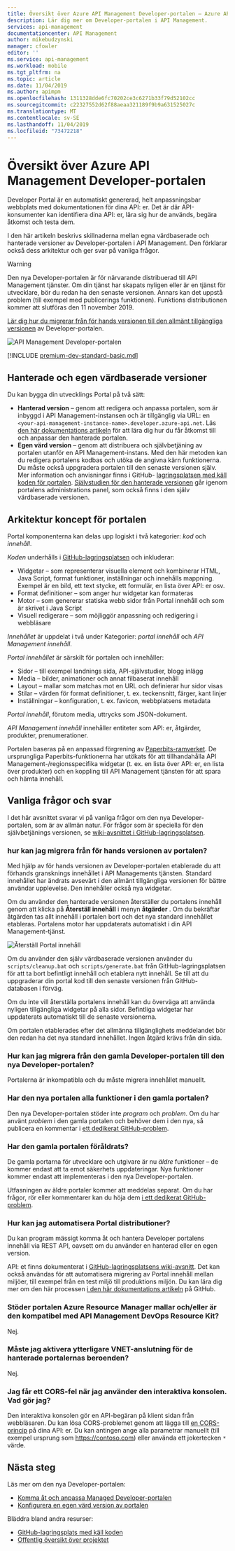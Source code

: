 ```yaml
---
title: Översikt över Azure API Management Developer-portalen – Azure API Management | Microsoft Docs
description: Lär dig mer om Developer-portalen i API Management.
services: api-management
documentationcenter: API Management
author: mikebudzynski
manager: cfowler
editor: ''
ms.service: api-management
ms.workload: mobile
ms.tgt_pltfrm: na
ms.topic: article
ms.date: 11/04/2019
ms.author: apimpm
ms.openlocfilehash: 1311328dde6fc70202ce3c6271b33f79d52102cc
ms.sourcegitcommit: c22327552d62f88aeaa321189f9b9a631525027c
ms.translationtype: MT
ms.contentlocale: sv-SE
ms.lasthandoff: 11/04/2019
ms.locfileid: "73472218"
---
```

# <a name="azure-api-management-developer-portal-overview"></a>Översikt över Azure API Management Developer-portalen

Developer Portal är en automatiskt genererad, helt anpassningsbar webbplats med dokumentationen för dina API: er. Det är där API-konsumenter kan identifiera dina API: er, lära sig hur de används, begära åtkomst och testa dem.

I den här artikeln beskrivs skillnaderna mellan egna värdbaserade och hanterade versioner av Developer-portalen i API Management. Den förklarar också dess arkitektur och ger svar på vanliga frågor.

> [!WARNING]
> Den nya Developer-portalen är för närvarande distribuerad till API Management tjänster.
> Om din tjänst har skapats nyligen eller är en tjänst för utvecklare, bör du redan ha den senaste versionen. Annars kan det uppstå problem (till exempel med publicerings funktionen). Funktions distributionen kommer att slutföras den 11 november 2019.
>
> [Lär dig hur du migrerar från för hands versionen till den allmänt tillgängliga versionen](#preview-to-ga) av Developer-portalen.

![API Management Developer-portalen](media/api-management-howto-developer-portal/cover.png)

[!INCLUDE [premium-dev-standard-basic.md](../../includes/api-management-availability-premium-dev-standard-basic.md)]

## <a name="managed-vs-self-hosted"></a>Hanterade och egen värdbaserade versioner

Du kan bygga din utvecklings Portal på två sätt:

- **Hanterad version** – genom att redigera och anpassa portalen, som är inbyggd i API Management-instansen och är tillgänglig via URL: en `<your-api-management-instance-name>.developer.azure-api.net`. Läs [den här dokumentations artikeln](api-management-howto-developer-portal-customize.md) för att lära dig hur du får åtkomst till och anpassar den hanterade portalen.
- **Egen värd version** – genom att distribuera och självbetjäning av portalen utanför en API Management-instans. Med den här metoden kan du redigera portalens kodbas och utöka de angivna kärn funktionerna. Du måste också uppgradera portalen till den senaste versionen själv. Mer information och anvisningar finns i GitHub- [lagringsplatsen med käll koden för portalen][1]. [Självstudien för den hanterade versionen](api-management-howto-developer-portal-customize.md) går igenom portalens administrations panel, som också finns i den själv värdbaserade versionen.

## <a name="portal-architectural-concepts"></a>Arkitektur koncept för portalen

Portal komponenterna kan delas upp logiskt i två kategorier: *kod* och *innehåll*.

*Koden* underhålls i [GitHub-lagringsplatsen][1] och inkluderar:

- Widgetar – som representerar visuella element och kombinerar HTML, Java Script, format funktioner, inställningar och innehålls mappning. Exempel är en bild, ett text stycke, ett formulär, en lista över API: er osv.
- Format definitioner – som anger hur widgetar kan formateras
- Motor – som genererar statiska webb sidor från Portal innehåll och som är skrivet i Java Script
- Visuell redigerare – som möjliggör anpassning och redigering i webbläsare

*Innehållet* är uppdelat i två under Kategorier: *portal innehåll* och *API Management innehåll*.

*Portal innehållet* är särskilt för portalen och innehåller:

- Sidor – till exempel landnings sida, API-självstudier, blogg inlägg
- Media – bilder, animationer och annat filbaserat innehåll
- Layout – mallar som matchas mot en URL och definierar hur sidor visas
- Stilar – värden för format definitioner, t. ex. teckensnitt, färger, kant linjer
- Inställningar – konfiguration, t. ex. favicon, webbplatsens metadata

*Portal innehåll*, förutom media, uttrycks som JSON-dokument.

*API Management innehåll* innehåller entiteter som API: er, åtgärder, produkter, prenumerationer.

Portalen baseras på en anpassad förgrening av [Paperbits-ramverket](https://paperbits.io/). De ursprungliga Paperbits-funktionerna har utökats för att tillhandahålla API Management-/regionsspecifika widgetar (t. ex. en lista över API: er, en lista över produkter) och en koppling till API Management tjänsten för att spara och hämta innehåll.

## <a name="faq"></a>Vanliga frågor och svar

I det här avsnittet svarar vi på vanliga frågor om den nya Developer-portalen, som är av allmän natur. För frågor som är speciella för den självbetjänings versionen, se [wiki-avsnittet i GitHub-lagringsplatsen](https://github.com/Azure/api-management-developer-portal/wiki).

### <a name="a-idpreview-to-ga-how-can-i-migrate-from-the-preview-version-of-the-portal"></a><a id="preview-to-ga"/> hur kan jag migrera från för hands versionen av portalen?

Med hjälp av för hands versionen av Developer-portalen etablerade du att förhands gransknings innehållet i API Managements tjänsten. Standard innehållet har ändrats avsevärt i den allmänt tillgängliga versionen för bättre användar upplevelse. Den innehåller också nya widgetar.

Om du använder den hanterade versionen återställer du portalens innehåll genom att klicka på **Återställ innehåll** i menyn **åtgärder** . Om du bekräftar åtgärden tas allt innehåll i portalen bort och det nya standard innehållet etableras. Portalens motor har uppdaterats automatiskt i din API Management-tjänst.

![Återställ Portal innehåll](media/api-management-howto-developer-portal/reset-content.png)

Om du använder den själv värdbaserade versionen använder du `scripts/cleanup.bat` och `scripts/generate.bat` från GitHub-lagringsplatsen för att ta bort befintligt innehåll och etablera nytt innehåll. Se till att du uppgraderar din portal kod till den senaste versionen från GitHub-databasen i förväg.

Om du inte vill återställa portalens innehåll kan du överväga att använda nyligen tillgängliga widgetar på alla sidor. Befintliga widgetar har uppdaterats automatiskt till de senaste versionerna.

Om portalen etablerades efter det allmänna tillgänglighets meddelandet bör den redan ha det nya standard innehållet. Ingen åtgärd krävs från din sida.

### <a name="how-can-i-migrate-from-the-old-developer-portal-to-the-new-developer-portal"></a>Hur kan jag migrera från den gamla Developer-portalen till den nya Developer-portalen?

Portalerna är inkompatibla och du måste migrera innehållet manuellt.

### <a name="does-the-new-portal-have-all-the-features-of-the-old-portal"></a>Har den nya portalen alla funktioner i den gamla portalen?

Den nya Developer-portalen stöder inte *program* och *problem*. Om du har använt *problem* i den gamla portalen och behöver dem i den nya, så publicera en kommentar i [ett dedikerat GitHub-problem](https://github.com/Azure/api-management-developer-portal/issues/122).

### <a name="has-the-old-portal-been-deprecated"></a>Har den gamla portalen föråldrats?

De gamla portarna för utvecklare och utgivare är nu *äldre* funktioner – de kommer endast att ta emot säkerhets uppdateringar. Nya funktioner kommer endast att implementeras i den nya Developer-portalen.

Utfasningen av äldre portaler kommer att meddelas separat. Om du har frågor, rör eller kommentarer kan du höja dem [i ett dedikerat GitHub-problem](https://github.com/Azure/api-management-developer-portal/issues/121).

### <a name="how-can-i-automate-portal-deployments"></a>Hur kan jag automatisera Portal distributioner?

Du kan program mässigt komma åt och hantera Developer portalens innehåll via REST API, oavsett om du använder en hanterad eller en egen version.

API: et finns dokumenterat i [GitHub-lagringsplatsens wiki-avsnitt][2]. Det kan också användas för att automatisera migrering av Portal innehåll mellan miljöer, till exempel från en test miljö till produktions miljön. Du kan lära dig mer om den här processen [i den här dokumentations artikeln](https://aka.ms/apimdocs/migrateportal) på GitHub.

### <a name="does-the-portal-support-azure-resource-manager-templates-andor-is-it-compatible-with-api-management-devops-resource-kit"></a>Stöder portalen Azure Resource Manager mallar och/eller är den kompatibel med API Management DevOps Resource Kit?

Nej.

### <a name="do-i-need-to-enable-additional-vnet-connectivity-for-the-managed-portal-dependencies"></a>Måste jag aktivera ytterligare VNET-anslutning för de hanterade portalernas beroenden?

Nej.

### <a name="im-getting-a-cors-error-when-using-the-interactive-console-what-should-i-do"></a>Jag får ett CORS-fel när jag använder den interaktiva konsolen. Vad gör jag?

Den interaktiva konsolen gör en API-begäran på klient sidan från webbläsaren. Du kan lösa CORS-problemet genom att lägga till [en CORS-princip](https://docs.microsoft.com/azure/api-management/api-management-cross-domain-policies#CORS) på dina API: er. Du kan antingen ange alla parametrar manuellt (till exempel ursprung som https://contoso.com) eller använda ett jokertecken `*` värde.

## <a name="next-steps"></a>Nästa steg

Läs mer om den nya Developer-portalen:

- [Komma åt och anpassa Managed Developer-portalen](api-management-howto-developer-portal-customize.md)
- [Konfigurera en egen värd version av portalen][2]

Bläddra bland andra resurser:

- [GitHub-lagringsplats med käll koden][1]
- [Offentlig översikt över projektet][3]

[1]: https://aka.ms/apimdevportal
[2]: https://github.com/Azure/api-management-developer-portal/wiki
[3]: https://github.com/Azure/api-management-developer-portal/projects